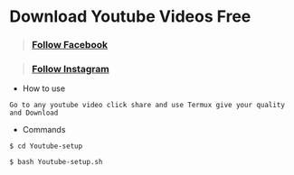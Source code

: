 # Download Youtube Videos Free
> ### [Follow Facebook](https://www.facebook.com/adib.tasin.16) 

> ### [Follow Instagram](https://www.instagram.com/altasin2003/)

* How to use
```
Go to any youtube video click share and use Termux give your quality and Download
```

* Commands
```
$ cd Youtube-setup
```

```
$ bash Youtube-setup.sh
```
